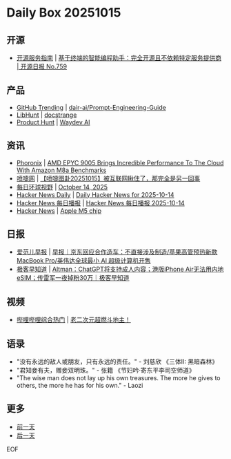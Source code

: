 # Daily Box 20251015

## 开源
- [开源服务指南](https://osguider.com/blog/) | [基于终端的智能编程助手：完全开源且不依赖特定服务提供商 | 开源日报 No.759](https://osguider.com/blog/post/daily/daily-759/)

## 产品
- [GitHub Trending](https://github.com/trending?since=daily) | [dair-ai/Prompt-Engineering-Guide](https://github.com/dair-ai/Prompt-Engineering-Guide)
- [LibHunt](https://www.libhunt.com/) | [docstrange](https://www.libhunt.com/r/docstrange)
- [Product Hunt](https://www.producthunt.com) | [Waydev AI](https://www.producthunt.com/products/waydev)

## 资讯
- [Phoronix](https://www.phoronix.com/) | [AMD EPYC 9005 Brings Incredible Performance To The Cloud With Amazon M8a Benchmarks](https://www.phoronix.com/review/ec2-m8a-amd-epyc-turin)
- [喷嚏网](http://www.dapenti.com/blog/blog.asp?subjectid=70&name=xilei) | [【喷嚏图卦20251015】被互联网揪住了，那完全是另一回事](http://www.dapenti.com/blog/more.asp?name=xilei&id=188849)
- [每日环球视野](https://idai.ly/) | [October 14, 2025](http://m.idai.ly/se/a193iG?1760400000)
- [Hacker News Daily](https://www.daemonology.net/hn-daily/) | [Daily Hacker News for 2025-10-14](https://www.daemonology.net/hn-daily/2025-10-14.html)
- [Hacker News 每日播报](https://hacker-news.agi.li/) | [Hacker News 每日播报 2025-10-14](https://hacker-news.agi.li/post/2025-10-14)
- [Hacker News](https://news.ycombinator.com/front) | [Apple M5 chip](https://news.ycombinator.com/item?id=45591799)

## 日报
- [爱范儿早报](https://www.ifanr.com/category/ifanrnews) | [早报｜京东回应合作造车：不直接涉及制造/苹果高管预热新款 MacBook Pro/英伟达全球最小 AI 超级计算机开售](https://www.ifanr.com/1640852)
- [极客早知道](https://www.geekpark.net/column/74) | [Altman：ChatGPT将支持成人内容；港版iPhone Air无法用内地eSIM；传雷军一夜掉粉30万｜极客早知道](https://www.geekpark.net/news/354978)

## 视频
- [哔哩哔哩综合热门](https://www.bilibili.com/v/popular/all/) | [老二次元超燃斗地主！](https://b23.tv/BV1xv4vz8EDp)

## 语录
- "没有永远的敌人或朋友，只有永远的责任。" - 刘慈欣 《三体II: 黑暗森林》
- "君知妾有夫，赠妾双明珠。" - 张籍 《节妇吟·寄东平李司空师道》
- "The wise man does not lay up his own treasures. The more he gives to others, the more he has for his own." - Laozi

## 更多
- [前一天](daily-box-20251014.md)
- [后一天](daily-box-20251016.md)

EOF